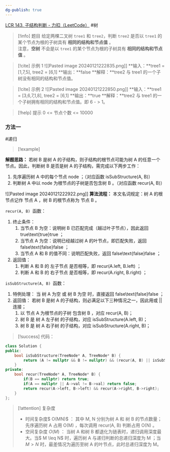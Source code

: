 ```yaml
---
dg-publish: true
---
```

[LCR 143. 子结构判断 - 力扣（LeetCode）](https://leetcode.cn/problems/shu-de-zi-jie-gou-lcof/description/)
#树 
> [!info] 题目
> 给定两棵二叉树 `tree1` 和 `tree2`，判断 `tree2` 是否以 `tree1` 的某个节点为根的子树具有 **相同的结构和节点值** 。  
注意，**空树** 不会是以 `tree1` 的某个节点为根的子树具有 **相同的结构和节点值** 。

> [!cite] 示例 1
> ![[Pasted image 20240121222835.png]]
> **输入：**tree1 = [1,7,5], tree2 = [6,1]
**输出：**false
**解释：**tree2 与 tree1 的一个子树没有相同的结构和节点值。

> [!cite] 示例 2
> ![[Pasted image 20240121222850.png]]
> **输入：**tree1 = [3,6,7,1,8], tree2 = [6,1]
**输出：**true
**解释：**tree2 与 tree1 的一个子树拥有相同的结构和节点值。即 6 - > 1。

> [!help] 提示
> 0 <= 节点个数 <= 10000
### 方法一
#递归 
> [!example] 

**解题思路：**
若树 B 是树 A 的子结构，则子结构的根节点可能为树 A 的任意一个节点。因此，判断树 B 是否是树 A 的子结构，需完成以下两步工作：
1. 先序遍历树 A 中的每个节点 node ；（对应函数 isSubStructure(A, B)）
2. 判断树 A 中以 node 为根节点的子树是否包含树 B 。（对应函数 recur(A, B)）

![[Pasted image 20240121222922.png]]
**算法流程：**
本文名词规定：树 A 的根节点记作 节点 A ，树 B 的根节点称为 节点 B 。

`recur(A, B) `函数：
1. 终止条件：
	1. 当节点 B 为空：说明树 B 已匹配完成（越过叶子节点），因此返回 true\text{true}true ；
	2. 当节点 A 为空：说明已经越过树 A 的叶节点，即匹配失败，返回 false\text{false}false ；
	3. 当节点 A 和 B 的值不同：说明匹配失败，返回 false\text{false}false ；
2. 返回值：
	1. 判断 A 和 B 的 左子节点 是否相等，即 recur(A.left, B.left) ；
	2. 判断 A 和 B 的 右子节点 是否相等，即 recur(A.right, B.right) ；

`isSubStructure(A, B) `函数：
1. 特例处理： 当 树 A 为空 或 树 B 为空 时，直接返回 false\text{false}false ；
2. 返回值： 若树 B 是树 A 的子结构，则必满足以下三种情况之一，因此用或 || 连接；
	1. 以 节点 A 为根节点的子树 包含树 B ，对应 recur(A, B)；
	2. 树 B 是 树 A 左子树 的子结构，对应 isSubStructure(A.left, B)；
	3. 树 B 是 树 A 右子树 的子结构，对应 isSubStructure(A.right, B)；

> [!success] 代码：
```cpp
class Solution {
public:
    bool isSubStructure(TreeNode* A, TreeNode* B) {
        return (A != nullptr && B != nullptr) && (recur(A, B) || isSubStructure(A->left, B) || isSubStructure(A->right, B));
    }
private:
    bool recur(TreeNode* A, TreeNode* B) {
        if(B == nullptr) return true;
        if(A == nullptr || A->val != B->val) return false;
        return recur(A->left, B->left) && recur(A->right, B->right);
    }
};
```
> [!attention] 复杂度
> - 时间复杂度$ O(MN)$ ： 其中 M, N 分别为树 A 和 树 B 的节点数量；先序遍历树 A 占用 O(M) ，每次调用 recur(A, B) 判断占用 O(N) 。
> - 空间复杂度 $O(M)$ ： 当树 A 和树 B 都退化为链表时，递归调用深度最大。当$ M \leq N$ 时，遍历树 A 与递归判断的总递归深度为 M ；当 $M>N$ 时，最差情况为遍历至树 A 的叶节点，此时总递归深度为 M。